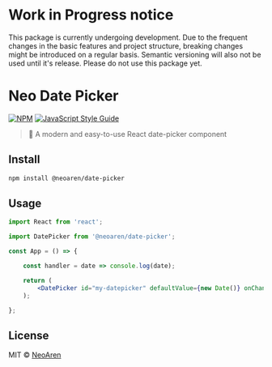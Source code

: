 # Work in Progress notice
This package is currently undergoing development. Due to the frequent changes in the basic features and project structure, breaking changes might be introduced on a regular basis. Semantic versioning will also not be used until it's release. Please do not use this package yet.

# Neo Date Picker

[![NPM](https://img.shields.io/npm/v/@neoaren/date-picker.svg)](https://www.npmjs.com/package/@neoaren/date-picker) [![JavaScript Style Guide](https://img.shields.io/badge/code_style-standard-brightgreen.svg)](https://standardjs.com)

> 📅 A modern and easy-to-use React date-picker component

## Install

```bash
npm install @neoaren/date-picker
```

## Usage

```jsx
import React from 'react';

import DatePicker from '@neoaren/date-picker';

const App = () => {

	const handler = date => console.log(date);

	return (
		<DatePicker id="my-datepicker" defaultValue={new Date()} onChange={handler} />
	);

};
```

## License

MIT © [NeoAren](https://github.com/NeoAren)
